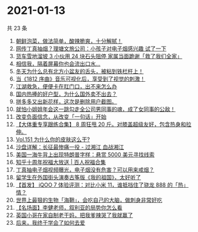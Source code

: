 # 2021-01-13

共 23 条

<!-- BEGIN ZHIHUVIDEO -->
<!-- 最后更新时间 Wed Jan 13 2021 11:46:46 GMT+0800 (CST) -->
1. [朝鲜泡菜，做法简单，酸辣脆爽，十分解腻！](https://www.zhihu.com/zvideo/1332366568228466688)
1. [网传丁真抽烟？理塘文旅公司：小孩子对电子烟感兴趣 试了一下](https://www.zhihu.com/zvideo/1332023956367450112)
1. [货车雪地溜坡 3 小伙用 24 块石头阻停 家属当面跪谢「救了我们全家」](https://www.zhihu.com/zvideo/1332274274485428224)
1. [相信我，隔着屏幕你也会流出口水...](https://www.zhihu.com/zvideo/1332354949879795712)
1. [冬天为什么总有北方小盆友的舌头，被粘到铁栏杆上！](https://www.zhihu.com/zvideo/1332390644221001728)
1. [当《1812 序曲》音乐可视化后，享受到了视觉的刺激！](https://www.zhihu.com/zvideo/1332310199080620032)
1. [江湖救急，便便卡在肛门口，出不来怎么办](https://www.zhihu.com/zvideo/1332601669218213888)
1. [国内热捧的好户型，为什么国外卖不出去？](https://www.zhihu.com/zvideo/1332027998812889088)
1. [拼多多又出新花样，这次是删除用户截图。](https://www.zhihu.com/zvideo/1332410256404897792)
1. [就怕小姐姐年会这一跳勾走全公司男同事的魂，成了女同事的公敌！](https://www.zhihu.com/zvideo/1332398322402045952)
1. [改变负面信念，从改变「一句话」开始](https://www.zhihu.com/zvideo/1332033443484577792)
1. [【大体重专享跟练合集】 8 周狂甩 20 斤。对膝盖超级友好，包含热身和拉伸。](https://www.zhihu.com/zvideo/1332308103367544832)
1. [Vol.151 为什么你的皮肤这么干?](https://www.zhihu.com/zvideo/1332430406323527680)
1. [沙盘详解：长征最惨痛一役 - 过湘江  血战湘江](https://www.zhihu.com/zvideo/1332379835680288768)
1. [美国一海牛背上出现特朗普字样：悬赏 5000 美元寻找线索](https://www.zhihu.com/zvideo/1332370969034510336)
1. [知乎十周年祝福大放送 | 百人祝福合集](https://www.zhihu.com/zvideo/1332174331678502912)
1. [丁真抽电子烟视频曝光，电子烟没有危害？可以用来戒烟？](https://www.zhihu.com/zvideo/1332271837959843840)
1. [留学生在外国街头演奏古筝版《我的祖国》，太好听了](https://www.zhihu.com/zvideo/1332428034910285824)
1. [【首发】 iQOO 7 体验评测：对比小米 11，谁抵挡住了骁龙 888 的「热」情？](https://www.zhihu.com/zvideo/1332040105654181888)
1. [世界上最狠的生物「海鞘」，会吃自己的大脑，做刺身非常好吃](https://www.zhihu.com/zvideo/1331764351188463616)
1. [【名场面】李健老师，叙利亚的局势你怎么看](https://www.zhihu.com/zvideo/1329882067355283456)
1. [英国小哥在家自制老干妈，把我爹辣哭了我就赢了](https://www.zhihu.com/zvideo/1332413934507778048)
1. [后来，我终于学会了如何去爱](https://www.zhihu.com/zvideo/1332034599702773760)
<!-- END ZHIHUVIDEO -->
